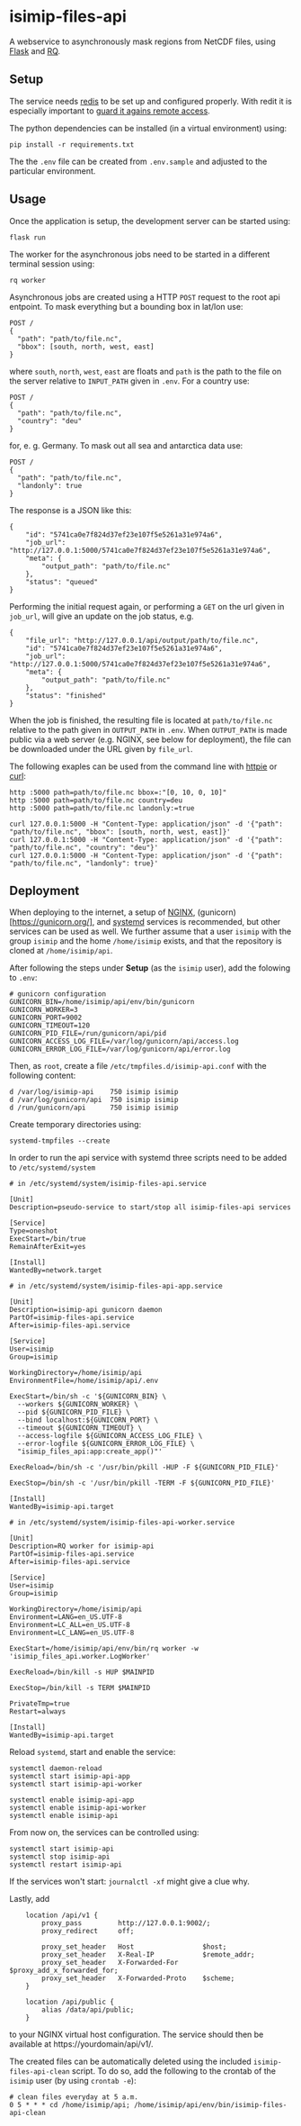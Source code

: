 isimip-files-api
================

A webservice to asynchronously mask regions from NetCDF files, using [Flask](https://palletsprojects.com/p/flask/) and [RQ](https://python-rq.org/).

Setup
-----

The service needs [redis](https://redis.io/) to be set up and configured properly. With redit it is especially important to [guard it agains remote access](https://redis.io/topics/security).

The python dependencies can be installed (in a virtual environment) using:

```
pip install -r requirements.txt
```

The the `.env` file can be created from `.env.sample` and adjusted to the particular environment.


Usage
-----

Once the application is setup, the development server can be started using:

```
flask run
```

The worker for the asynchronous jobs need to be started in a different terminal session using:

```
rq worker
```

Asynchronous jobs are created using a HTTP `POST` request to the root api entpoint. To mask everything but a bounding box in lat/lon use:

```
POST /
{
  "path": "path/to/file.nc",
  "bbox": [south, north, west, east]
}
```

where `south`, `north`, `west`, `east` are floats and `path` is the path to the file on the server relative to `INPUT_PATH` given in `.env`. For a country use:

```
POST /
{
  "path": "path/to/file.nc",
  "country": "deu"
}
```

for, e. g. Germany. To mask out all sea and antarctica data use:

```
POST /
{
  "path": "path/to/file.nc",
  "landonly": true
}
```

The response is a JSON like this:

```
{
    "id": "5741ca0e7f824d37ef23e107f5e5261a31e974a6",
    "job_url": "http://127.0.0.1:5000/5741ca0e7f824d37ef23e107f5e5261a31e974a6",
    "meta": {
        "output_path": "path/to/file.nc"
    },
    "status": "queued"
}
```

Performing the initial request again, or performing a `GET` on the url given in `job_url`, will give an update on the job status, e.g.

```
{
    "file_url": "http://127.0.0.1/api/output/path/to/file.nc",
    "id": "5741ca0e7f824d37ef23e107f5e5261a31e974a6",
    "job_url": "http://127.0.0.1:5000/5741ca0e7f824d37ef23e107f5e5261a31e974a6",
    "meta": {
        "output_path": "path/to/file.nc"
    },
    "status": "finished"
}
```

When the job is finished, the resulting file is located at `path/to/file.nc` relative to the path given in `OUTPUT_PATH` in `.env`. When `OUTPUT_PATH` is made public via a web server (e.g. NGINX, see below for deployment), the file can be downloaded under the URL given by `file_url`.

The following exaples can be used from the command line with [httpie](https://httpie.org/) or [curl](https://curl.haxx.se/):

```
http :5000 path=path/to/file.nc bbox=:"[0, 10, 0, 10]"
http :5000 path=path/to/file.nc country=deu
http :5000 path=path/to/file.nc landonly:=true

curl 127.0.0.1:5000 -H "Content-Type: application/json" -d '{"path": "path/to/file.nc", "bbox": [south, north, west, east]}'
curl 127.0.0.1:5000 -H "Content-Type: application/json" -d '{"path": "path/to/file.nc", "country": "deu"}'
curl 127.0.0.1:5000 -H "Content-Type: application/json" -d '{"path": "path/to/file.nc", "landonly": true}'
```

Deployment
----------

When deploying to the internet, a setup of [NGINX](https://www.nginx.com/), (gunicorn)[https://gunicorn.org/], and [systemd](https://www.freedesktop.org/wiki/Software/systemd/) services is recommended, but other services can be used as well. We further assume that a user `isimip` with the group `isimip` and the home `/home/isimip` exists, and that the repository is cloned at `/home/isimip/api`.

After following the steps under **Setup** (as the `isimip` user), add the folowing to `.env`:

```
# gunicorn configuration
GUNICORN_BIN=/home/isimip/api/env/bin/gunicorn
GUNICORN_WORKER=3
GUNICORN_PORT=9002
GUNICORN_TIMEOUT=120
GUNICORN_PID_FILE=/run/gunicorn/api/pid
GUNICORN_ACCESS_LOG_FILE=/var/log/gunicorn/api/access.log
GUNICORN_ERROR_LOG_FILE=/var/log/gunicorn/api/error.log
```

Then, as `root`, create a file `/etc/tmpfiles.d/isimip-api.conf` with the following content:

```
d /var/log/isimip-api    750 isimip isimip
d /var/log/gunicorn/api  750 isimip isimip
d /run/gunicorn/api      750 isimip isimip
```

Create temporary directories using:

```
systemd-tmpfiles --create
```

In order to run the api service with systemd three scripts need to be added to `/etc/systemd/system`

```
# in /etc/systemd/system/isimip-files-api.service

[Unit]
Description=pseudo-service to start/stop all isimip-files-api services

[Service]
Type=oneshot
ExecStart=/bin/true
RemainAfterExit=yes

[Install]
WantedBy=network.target
```

```
# in /etc/systemd/system/isimip-files-api-app.service

[Unit]
Description=isimip-api gunicorn daemon
PartOf=isimip-files-api.service
After=isimip-files-api.service

[Service]
User=isimip
Group=isimip

WorkingDirectory=/home/isimip/api
EnvironmentFile=/home/isimip/api/.env

ExecStart=/bin/sh -c '${GUNICORN_BIN} \
  --workers ${GUNICORN_WORKER} \
  --pid ${GUNICORN_PID_FILE} \
  --bind localhost:${GUNICORN_PORT} \
  --timeout ${GUNICORN_TIMEOUT} \
  --access-logfile ${GUNICORN_ACCESS_LOG_FILE} \
  --error-logfile ${GUNICORN_ERROR_LOG_FILE} \
  "isimip_files_api:app:create_app()"'

ExecReload=/bin/sh -c '/usr/bin/pkill -HUP -F ${GUNICORN_PID_FILE}'

ExecStop=/bin/sh -c '/usr/bin/pkill -TERM -F ${GUNICORN_PID_FILE}'

[Install]
WantedBy=isimip-api.target
```

```
# in /etc/systemd/system/isimip-files-api-worker.service

[Unit]
Description=RQ worker for isimip-api
PartOf=isimip-files-api.service
After=isimip-files-api.service

[Service]
User=isimip
Group=isimip

WorkingDirectory=/home/isimip/api
Environment=LANG=en_US.UTF-8
Environment=LC_ALL=en_US.UTF-8
Environment=LC_LANG=en_US.UTF-8

ExecStart=/home/isimip/api/env/bin/rq worker -w 'isimip_files_api.worker.LogWorker'

ExecReload=/bin/kill -s HUP $MAINPID

ExecStop=/bin/kill -s TERM $MAINPID

PrivateTmp=true
Restart=always

[Install]
WantedBy=isimip-api.target
```

Reload `systemd`, start and enable the service:

```
systemctl daemon-reload
systemctl start isimip-api-app
systemctl start isimip-api-worker

systemctl enable isimip-api-app
systemctl enable isimip-api-worker
systemctl enable isimip-api
```

From now on, the services can be controlled using:

```
systemctl start isimip-api
systemctl stop isimip-api
systemctl restart isimip-api
```

If the services won't start: `journalctl -xf` might give a clue why.

Lastly, add

```
    location /api/v1 {
        proxy_pass         http://127.0.0.1:9002/;
        proxy_redirect     off;

        proxy_set_header   Host                 $host;
        proxy_set_header   X-Real-IP            $remote_addr;
        proxy_set_header   X-Forwarded-For      $proxy_add_x_forwarded_for;
        proxy_set_header   X-Forwarded-Proto    $scheme;
    }

    location /api/public {
        alias /data/api/public;
    }
```

to your NGINX virtual host configuration. The service should then be available at https://yourdomain/api/v1/.

The created files can be automatically deleted using the included `isimip-files-api-clean` script. To do so, add the following to the crontab of the `isimip` user (by using `crontab -e`):

```
# clean files everyday at 5 a.m.
0 5 * * * cd /home/isimip/api; /home/isimip/api/env/bin/isimip-files-api-clean
```
